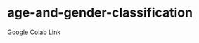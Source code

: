# age-and-gender-classification

[Google Colab Link](https://colab.research.google.com/drive/1NIFA8A1iYM328d8AalsY-ZbdTOS-gLFf?authuser=1#scrollTo=ox_PryLS4u2x)
